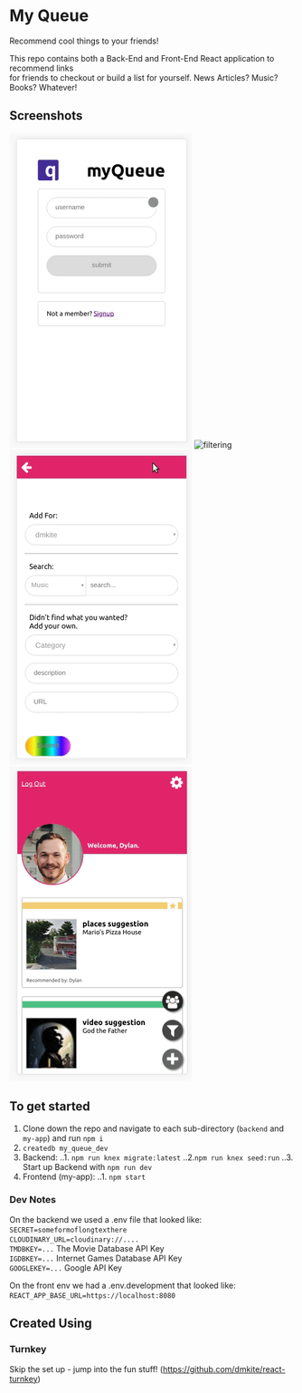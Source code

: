# My Queue
Recommend cool things to your friends!<br>

This repo contains both a Back-End and Front-End React application to recommend links<br>
for friends to checkout or build a list for yourself. News Articles? Music? Books? Whatever!<br>

## Screenshots
![logging in](screenshots/login.gif "Logging in to myQueue")
![filtering](screenshots/fitler.gif "filtering content")
![using Omnisearch](screenshots/omnisearch.gif "using omni search")
![editing color](screenshots/colorchange.gif "Changing settings for profile")



## To get started 
1. Clone down the repo and navigate to each sub-directory (`backend` and `my-app`) and run `npm i`
2. `createdb my_queue_dev`
3. Backend:
..1. `npm run knex migrate:latest`
..2.`npm run knex seed:run`
..3. Start up Backend with `npm run dev`
4. Frontend (my-app):
..1. `npm start`

### Dev Notes
On the backend we used a .env file that looked like: <br>
`SECRET=someformoflongtexthere`<br>
`CLOUDINARY_URL=cloudinary://....`<br>
`TMDBKEY=...` The Movie Database API Key<br>
`IGDBKEY=...` Internet Games Database API Key<br>
`GOOGLEKEY=...` Google API Key<br>


On the front env we had a .env.development that looked like: <br>
`REACT_APP_BASE_URL=https://localhost:8080`

## Created Using 

### Turnkey
Skip the set up - jump into the fun stuff!
(https://github.com/dmkite/react-turnkey)
